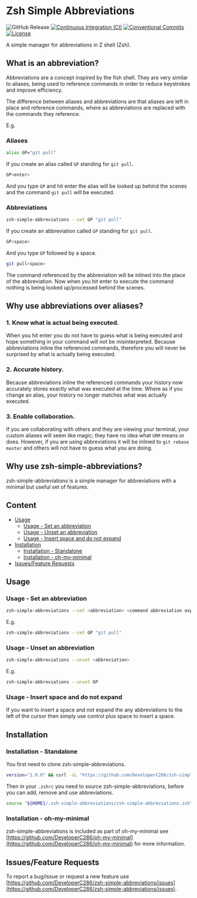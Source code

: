 # Zsh Simple Abbreviations
![GitHub Release](https://img.shields.io/github/v/release/DeveloperC286/zsh-simple-abbreviations)
[![Continuous Integration (CI)](https://github.com/DeveloperC286/zsh-simple-abbreviations/actions/workflows/continuous-integration.yml/badge.svg)](https://github.com/DeveloperC286/zsh-simple-abbreviations/actions/workflows/continuous-integration.yml)
[![Conventional Commits](https://img.shields.io/badge/Conventional%20Commits-1.0.0-yellow.svg)](https://conventionalcommits.org)
[![License](https://img.shields.io/badge/License-AGPLv3-blue.svg)](https://www.gnu.org/licenses/agpl-3.0)


A simple manager for abbreviations in Z shell (Zsh).


## What is an abbreviation?
Abbreviations are a concept inspired by the fish shell. They are very similar to aliases, being used to reference commands in order to reduce keystrokes and improve efficiency.

The difference between aliases and abbreviations are that aliases are left in place and reference commands, where as abbreviations are replaced with the commands they reference.

E.g.

### Aliases
```sh
alias GP="git pull"
```

If you create an alias called `GP` standing for `git pull`.

```sh
GP<enter>
```

And you type `GP` and hit enter the alias will be looked up behind the scenes and the command `git pull` will be executed.

### Abbreviations
```sh
zsh-simple-abbreviations --set GP "git pull"
```

If you create an abbreviation called `GP` standing for `git pull`.

```sh
GP<space>
```

And you type `GP` followed by a space.

```sh
git pull<space>
```

The command referenced by the abbreviation will be inlined into the place of the abbreviation.
Now when you hit enter to execute the command nothing is being looked up/processed behind the scenes.


## Why use abbreviations over aliases?
### 1. Know what is actual being executed.
When you hit enter you do not have to guess what is being executed and hope something in your command will not be misinterpreted.
Because abbreviations inline the referenced commands, therefore you will never be surprised by what is actually being executed.

### 2. Accurate history.
Because abbreviations inline the referenced commands your history now accurately stores exactly what was executed at the time.
Where as if you change an alias, your history no longer matches what was actually executed.

### 3. Enable collaboration.
If you are collaborating with others and they are viewing your terminal, your custom aliases will seem like magic; they have no idea what `GRM` means or does.
However, if you are using abbreviations it will be inlined to `git rebase master` and others will not have to guess what you are doing.


## Why use zsh-simple-abbreviations?
zsh-simple-abbreviations is a simple manager for abbreviations with a minimal but useful set of features.


## Content
 * [Usage](#usage)
   + [Usage - Set an abbreviation](#usage-set-an-abbreviation)
   + [Usage - Unset an abbreviation](#usage-unset-an-abbreviation)
   + [Usage - Insert space and do not expand](#usage-insert-space-and-do-not-expand)
 * [Installation](#installation)
   + [Installation - Standalone](#installation-standalone)
   + [Installation - oh-my-minimal](#installation-oh-my-minimal)
 * [Issues/Feature Requests](#issuesfeature-requests)


## Usage
### Usage - Set an abbreviation
```sh
zsh-simple-abbreviations --set <abbreviation> <command abbreviation expands to>
```

E.g.
```sh
zsh-simple-abbreviations --set GP "git pull"
```

### Usage - Unset an abbreviation
```sh
zsh-simple-abbreviations --unset <abbreviation>
```

E.g.
```sh
zsh-simple-abbreviations --unset GP
```

### Usage - Insert space and do not expand
If you want to insert a space and not expand the any abbreviations to the left of the cursor then simply use control plus space to insert a space.


## Installation
### Installation - Standalone
You first need to clone zsh-simple-abbreviations.

<!-- x-release-please-start-version -->
```sh
version="1.0.0" && curl -sL "https://github.com/DeveloperC286/zsh-simple-abbreviations/archive/refs/tags/v${version}.tar.gz" | tar xz --directory "/tmp/" && rm -rf "${HOME}/.zsh-simple-abbreviations" && mv "/tmp/zsh-simple-abbreviations-${version}" "${HOME}/.zsh-simple-abbreviations"
```
<!-- x-release-please-end -->

Then in your `.zshrc` you need to source zsh-simple-abbreviations, before you can add, remove and use abbreviations.

```sh
source "${HOME}/.zsh-simple-abbreviations/zsh-simple-abbreviations.zsh"
```

### Installation - oh-my-minimal
zsh-simple-abbreviations is included as part of oh-my-minimal see [https://github.com/DeveloperC286/oh-my-minimal](https://github.com/DeveloperC286/oh-my-minimal) for more information.


## Issues/Feature Requests
To report a bug/issue or request a new feature use [https://github.com/DeveloperC286/zsh-simple-abbreviations/issues](https://github.com/DeveloperC286/zsh-simple-abbreviations/issues).
